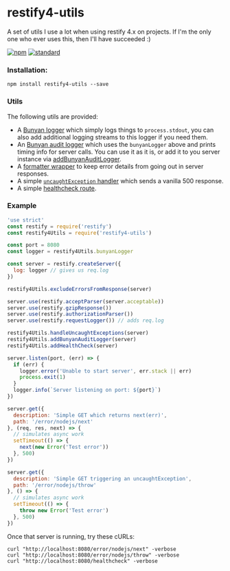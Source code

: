 # restify4-utils

A set of utils I use a lot when using restify 4.x on projects.
If I'm the only one who ever uses this, then I'll have succeeded :)

[![npm][npm-image]][npm-url]
[![standard][standard-image]][standard-url]

[npm-image]: https://img.shields.io/npm/v/restify4-utils.svg?style=flat
[npm-url]: https://npmjs.org/package/restify4-utils
[standard-image]: https://img.shields.io/badge/code%20style-standard-brightgreen.svg
[standard-url]: http://standardjs.com/

### Installation:
```
npm install restify4-utils --save
```

### Utils
The following utils are provided:

- A [Bunyan logger](https://github.com/maxnachlinger/restify4-utils/blob/master/lib/bunyanLogger.js) which simply logs things to ``process.stdout``, you can also add additional logging streams to this logger if you need them.
- An [Bunyan audit logger](https://github.com/maxnachlinger/restify4-utils/blob/master/lib/bunyanAuditLogger.js) which uses the ``bunyanLogger`` above and prints timing info for server calls.  You can use it as it is, or add it to you server instance via [addBunyanAuditLogger](https://github.com/maxnachlinger/restify4-utils/blob/master/lib/addBunyanAuditLogger/js).
- A [formatter wrapper](https://github.com/maxnachlinger/restify4-utils/blob/master/lib/excludeErrorsFromResponse.js) to keep error details from going out in server responses.
- A simple [``uncaughtException`` handler](https://github.com/maxnachlinger/restify4-utils/blob/master/lib/handleUncaughtExceptions.js) which sends a vanilla 500 response.
- A simple [healthcheck route](https://github.com/maxnachlinger/restify4-utils/blob/master/lib/addHealthCheck.js).

### Example
```javascript
'use strict'
const restify = require('restify')
const restify4Utils = require('restify4-utils')

const port = 8080
const logger = restify4Utils.bunyanLogger

const server = restify.createServer({
  log: logger // gives us req.log
})

restify4Utils.excludeErrorsFromResponse(server)

server.use(restify.acceptParser(server.acceptable))
server.use(restify.gzipResponse())
server.use(restify.authorizationParser())
server.use(restify.requestLogger()) // adds req.log

restify4Utils.handleUncaughtExceptions(server)
restify4Utils.addBunyanAuditLogger(server)
restify4Utils.addHealthCheck(server)

server.listen(port, (err) => {
  if (err) {
    logger.error('Unable to start server', err.stack || err)
    process.exit(1)
  }
  logger.info(`Server listening on port: ${port}`)
})

server.get({
  description: 'Simple GET which returns next(err)',
  path: '/error/nodejs/next'
}, (req, res, next) => {
  // simulates async work
  setTimeout(() => {
    next(new Error('Test error'))
  }, 500)
})

server.get({
  description: 'Simple GET triggering an uncaughtException',
  path: '/error/nodejs/throw'
}, () => {
  // simulates async work
  setTimeout(() => {
    throw new Error('Test error')
  }, 500)
})
```

Once that server is running, try these cURLs:

```shell
curl "http://localhost:8080/error/nodejs/next" -verbose
curl "http://localhost:8080/error/nodejs/throw" -verbose
curl "http://localhost:8080/healthcheck" -verbose
```
